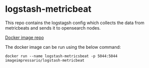 # logstash-metricbeat

This repo contains the logstagsh config which collects the data from metricbeats and sends it to opensearch nodes. 

[Docker image repo](https://hub.docker.com/repository/docker/imageimpressario/logstash-metricbeat)

The docker image can be run using the below command:

```
docker run --name logstash-metricsbeat -p 5044:5044 imageimpressario/logstash-metricbeat
```

